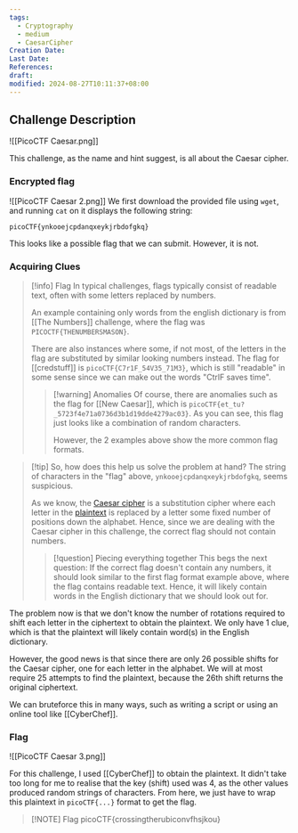 ```yaml
---
tags:
  - Cryptography
  - medium
  - CaesarCipher
Creation Date: 
Last Date: 
References: 
draft: 
modified: 2024-08-27T10:11:37+08:00
---
```

## Challenge Description
![[PicoCTF Caesar.png]]

This challenge, as the name and hint suggest, is all about the Caesar cipher.

### Encrypted flag
![[PicoCTF Caesar 2.png]]
We first download the provided file using `wget`, and running `cat` on it displays the following string:
```
picoCTF{ynkooejcpdanqxeykjrbdofgkq}
```
This looks like a possible flag that we can submit. However, it is not.

### Acquiring Clues
>[!info] Flag
>In typical challenges, flags typically consist of readable text, often with some letters replaced by numbers. 
>
>An example containing only words from the english dictionary is from [[The Numbers]] challenge, where the flag was `PICOCTF{THENUMBERSMASON}`.
>
>There are also instances where some, if not most, of the letters in the flag are substituted by similar looking numbers instead. The flag for [[credstuff]] is `picoCTF{C7r1F_54V35_71M3}`, which is still "readable" in some sense since we can make out the words "CtrlF saves time".
>>[!warning] Anomalies
>>Of course, there are anomalies such as the flag for [[New Caesar]], which is `picoCTF{et_tu?_5723f4e71a0736d3b1d19dde4279ac03}`. As you can see, this flag just looks like a combination of random characters.
>>
>>However, the 2 examples above show the more common flag formats.

>[!tip] So, how does this help us solve the problem at hand?
>The string of characters in the "flag" above, `ynkooejcpdanqxeykjrbdofgkq`, seems suspicious. 
>
>As we know, the [Caesar cipher](https://en.wikipedia.org/wiki/Caesar_cipher) is a substitution cipher where each letter in the [plaintext](https://en.wikipedia.org/wiki/Plaintext "Plaintext") is replaced by a letter some fixed number of positions down the alphabet. Hence, since we are dealing with the Caesar cipher in this challenge, the correct flag should not contain numbers.
>
>>[!question] Piecing everything together
>>This begs the next question: If the correct flag doesn't contain any numbers, it should look similar to the first flag format example above, where the flag contains readable text. Hence, it will likely contain words in the English dictionary that we should look out for.

The problem now is that we don't know the number of rotations required to shift each letter in the ciphertext to obtain the plaintext. We only have 1 clue, which is that the plaintext will likely contain word(s) in the English dictionary. 

However, the good news is that since there are only 26 possible shifts for the Caesar cipher, one for each letter in the alphabet. We will at most require 25 attempts to find the plaintext, because the 26th shift returns the original ciphertext.

We can bruteforce this in many ways, such as writing a script or using an online tool like [[CyberChef]].
### Flag
![[PicoCTF Caesar 3.png]]

For this challenge, I used [[CyberChef]] to obtain the plaintext. It didn't take too long for me to realise that the key (shift) used was 4, as the other values produced random strings of characters. From here, we just have to wrap this plaintext in `picoCTF{...}` format to get the flag.

> [!NOTE] Flag
>picoCTF{crossingtherubiconvfhsjkou}